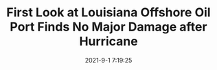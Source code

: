 ---
"title": "First Look at Louisiana Offshore Oil Port Finds No Major Damage after Hurricane"
"date": "2021-9-1 7:19:25"
"feed_name": "OEDIGITAL"
"feed_website": "https://www.oedigital.com/"
"feed_rss": "https://www.oedigital.com/technology/safety-security?format=feed"
"link": "https://www.oedigital.com/news/490279-first-look-at-louisiana-offshore-oil-port-finds-no-major-damage-after-hurricane"
"file": "_posts/2021-1-1-190044b01b57c224c9b8fb57971383f7c71db436.md"
"accident": "0"
"drilling": "0"
---